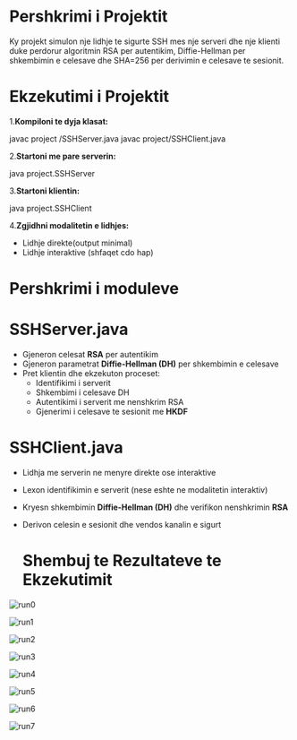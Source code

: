 # Pershkrimi i Projektit

Ky projekt simulon nje lidhje te sigurte SSH mes nje serveri dhe nje klienti duke perdorur algoritmin RSA per autentikim, Diffie-Hellman per shkembimin e celesave dhe SHA=256 per derivimin e celesave te sesionit.

# Ekzekutimi i Projektit

1.**Kompiloni te dyja klasat:**

  javac project /SSHServer.java
  javac project/SSHClient.java

2.**Startoni me pare serverin:**

  java project.SSHServer

3.**Startoni klientin:**

  java project.SSHClient

4.**Zgjidhni modalitetin e lidhjes:**

  - Lidhje direkte(output minimal)
  - Lidhje interaktive (shfaqet cdo hap)


# Pershkrimi i moduleve 

# SSHServer.java
- Gjeneron celesat **RSA** per autentikim
- Gjeneron parametrat **Diffie-Hellman (DH)** per shkembimin e celesave
- Pret klientin dhe ekzekuton proceset:
   - Identifikimi i serverit
   - Shkembimi i celesave DH
   - Autentikimi i serverit me nenshkrim RSA
   - Gjenerimi i celesave te sesionit me **HKDF**

# SSHClient.java
- Lidhja me serverin ne menyre direkte ose interaktive
- Lexon identifikimin e serverit (nese eshte ne modalitetin interaktiv)
- Kryesn shkembimin **Diffie-Hellman (DH)** dhe verifikon nenshkrimin **RSA**
- Derivon celesin e sesionit dhe vendos kanalin e sigurt

  # Shembuj te Rezultateve te Ekzekutimit
  
![run0](https://github.com/user-attachments/assets/a2e12187-ff49-4201-b1b6-3b4680e3aee8)


![run1](https://github.com/user-attachments/assets/98d092e8-9349-498c-93e5-ad687b143d07)


![run2](https://github.com/user-attachments/assets/404db16f-50bb-4caa-981e-21bb9d638d11)


![run3](https://github.com/user-attachments/assets/14b57d09-1b3a-4c85-8f65-b6c32e07b36c)


![run4](https://github.com/user-attachments/assets/ae011b57-8ecf-4b21-9b46-0dd90e3c5efe)


![run5](https://github.com/user-attachments/assets/ed0591a7-f274-4eb0-8c04-220167aaa3fd)


![run6](https://github.com/user-attachments/assets/53066fe3-406c-4702-b181-45532ffde0b0)


![run7](https://github.com/user-attachments/assets/07bf8623-46ad-4fbf-ad0b-15cc4be428c2)









